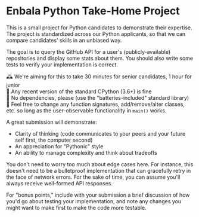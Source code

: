 # Enbala Python Take-Home Project

This is a small project for Python candidates to demonstrate their expertise.
The project is standardized across our Python applicants, so that we can
compare candidates' skills in an unbiased way.

The goal is to query the GitHub API for a user's (publicly-available) repositories
and display some stats about them. You should also write some tests to verify
your implementation is correct.

🕰 We're aiming for this to take 30 minutes for senior candidates, 1 hour for junior<br>
🐍 Any recent version of the standard CPython (3.6+) is fine<br>
🔋 No dependencies, please (use the "batteries-included" standard library)<br>
🌅 Feel free to change any function signatures, add/remove/alter classes, etc. so long as
the user-observable functionality in `main()` works.

A great submission will demonstrate:

- Clarity of thinking (code communicates to your peers and your future self first, the computer second)
- An appreciation for "Pythonic" style
- An ability to manage complexity and think about tradeoffs

You don't need to worry too much about edge cases here. For instance, this
doesn't need to be a bulletproof implementation that can gracefully retry
in the face of network errors. For the sake of time, you can assume you'll
always receive well-formed API responses.

For "bonus points," include with your submission a brief discussion of how
you'd go about testing your implementation, and note any changes you might
want to make first to make the code more testable.
